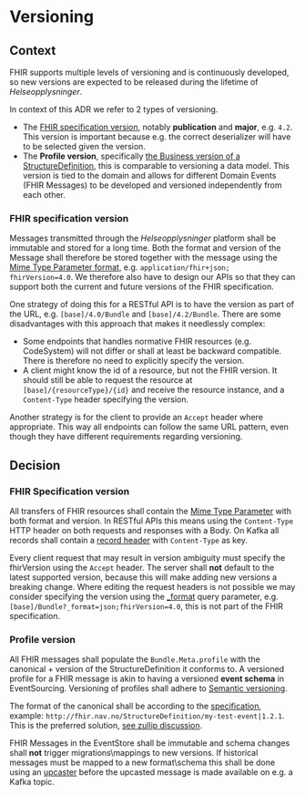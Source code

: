 # Versioning

## Context
FHIR supports multiple levels of versioning and is continuously developed, so new versions are expected to be released during the lifetime of *Helseopplysninger*.

In context of this ADR we refer to 2 types of versioning.
- The [FHIR specification version](https://www.hl7.org/fhir/versions.html#versions), notably **publication** and **major**, e.g. `4.2`. This version is important because e.g. the correct deserializer will have to be selected given the version.
- The **Profile version**, specifically [the Business version of a StructureDefinition](https://www.hl7.org/fhir/profiling.html), this is comparable to versioning a data model. This version is tied to the domain and allows for different Domain Events (FHIR Messages) to be developed and versioned independently from each other.

### FHIR specification version
Messages transmitted through the *Helseopplysninger* platform shall be immutable and stored for a long time. Both the format and version of the Message shall therefore be stored together with the message using the [Mime Type Parameter format](https://www.hl7.org/fhir/versioning.html#mt-version), e.g. `application/fhir+json; fhirVersion=4.0`. We therefore also have to design our APIs so that they can support both the current and future versions of the FHIR specification.

One strategy of doing this for a RESTful API is to have the version as part of the URL, e.g. `[base]/4.0/Bundle` and `[base]/4.2/Bundle`. There are some disadvantages with this approach that makes it needlessly complex:

* Some endpoints that handles normative FHIR resources (e.g. CodeSystem) will not differ or shall at least be backward compatible. There is therefore no need to explicitly specify the version.
* A client might know the id of a resource, but not the FHIR version. It should still be able to request the resource at `[base]/{resourceType}/{id}` and receive the resource instance, and a `Content-Type` header specifying the version.

Another strategy is for the client to provide an `Accept` header where appropriate. This way all endpoints can follow the same URL pattern, even though they have different requirements regarding versioning.

## Decision
### FHIR Specification version
All transfers of FHIR resources shall contain the [Mime Type Parameter](https://www.hl7.org/fhir/http.html#version-parameter) with both format and version. In RESTful APIs this means using the `Content-Type` HTTP header on both requests and responses with a Body. On Kafka all records shall contain a [record header](https://kafka.apache.org/20/javadoc/index.html?org/apache/kafka/connect/header/Header.html) with `Content-Type` as key.

Every client request that may result in version ambiguity must specify the fhirVersion using the `Accept` header. The server shall **not** default to the latest supported version, because this will make adding new versions a breaking change.
Where editing the request headers is not possible we may consider specifying the version using the [_format](https://www.hl7.org/fhir/http.html#parameters) query parameter, e.g. `[base]/Bundle?_format=json;fhirVersion=4.0`, this is not part of the FHIR specification.

### Profile version
All FHIR messages shall populate the `Bundle.Meta.profile` with the canonical + version of the StructureDefinition it conforms to. A versioned profile for a FHIR message is akin to having a versioned **event schema** in EventSourcing. Versioning of profiles shall adhere to [Semantic versioning](https://semver.org/). 

The format of the canonical shall be according to the [specification](https://www.hl7.org/fhir/references.html#canonical), example: `http://fhir.nav.no/StructureDefinition/my-test-event|1.2.1`. This is the preferred solution, [see zullip discussion](https://chat.fhir.org/#narrow/stream/179263-fhir-messages/topic/.E2.9C.94.20Versioned.20Messages).

FHIR Messages in the EventStore shall be immutable and schema changes shall **not** trigger migrations\mappings to new versions. If historical messages must be mapped to a new format\schema this shall be done using an [upcaster](https://docs.axoniq.io/reference-guide/axon-framework/events/event-versioning) before the upcasted message is made available on e.g. a Kafka topic.
